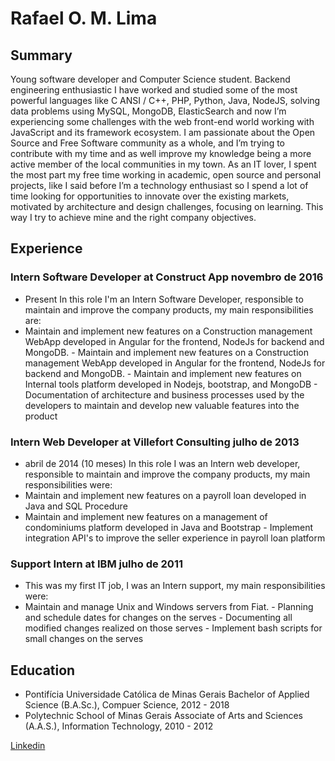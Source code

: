 # Rafael O. M. Lima

## Summary
  Young software developer and Computer Science student. Backend engineering enthusiastic I have worked and studied some of the most powerful languages like C ANSI / C++, PHP, Python, Java, NodeJS, solving data problems using MySQL, MongoDB, ElasticSearch and now I’m experiencing some challenges with the web front-end world working with JavaScript and its framework ecosystem. I am passionate about the Open Source and Free Software community as a whole, and I’m trying to contribute with my time and as well improve my knowledge being a more active member of the local communities in my town. As an IT lover, I spent the most part my free time working in academic, open source and personal projects, like I said before I’m a technology enthusiast so I spend a lot of time looking for opportunities to innovate over the existing markets, motivated by architecture and design challenges, focusing on learning. This way I try to achieve mine and the right company objectives.

## Experience

### Intern Software Developer at Construct App novembro de 2016  
-  Present In this role I'm an Intern Software Developer, responsible to maintain and improve the company products, my main responsibilities are:
- Maintain and implement new features on a Construction management WebApp developed in Angular for the frontend, NodeJs for backend and MongoDB. - Maintain and implement new features on a Construction management WebApp developed in Angular for the frontend, NodeJs for backend and MongoDB. - Maintain and implement new features on Internal tools platform developed in Nodejs, bootstrap, and MongoDB - Documentation of architecture and business processes used by the developers to maintain and develop new valuable features into the product

### Intern Web Developer at Villefort Consulting julho de 2013  
-  abril de 2014 (10 meses) In this role I was an Intern web developer, responsible to maintain and improve the company products, my main responsibilities were:
- Maintain and implement new features on a payroll loan developed in Java and SQL Procedure
- Maintain and implement new features on a management of condominiums platform developed in Java and Bootstrap - Implement integration API's to improve the seller experience in payroll loan platform

### Support Intern at IBM julho de 2011  
- This was my first IT job, I was an Intern support, my main responsibilities were: 
- Maintain and manage Unix and Windows servers from Fiat. - Planning and schedule dates for changes on the serves - Documenting all modified changes realized on those serves - Implement bash scripts for small changes  on the serves

## Education 
- Pontifícia Universidade Católica de Minas Gerais Bachelor of Applied Science (B.A.Sc.), Compuer Science, 2012 - 2018 
- Polytechnic School of Minas Gerais Associate of Arts and Sciences (A.A.S.), Information Technology, 2010 - 2012

[Linkedin](https://www.linkedin.com/in/rafael-lima-6348353b/)

